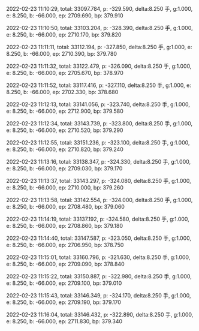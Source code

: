 2022-02-23 11:10:29, total: 33097.784, p: -329.590, delta:8.250 手, g:1.000, e: 8.250, b: -66.000, ep: 2709.690, bp: 379.910

2022-02-23 11:10:50, total: 33103.204, p: -328.390, delta:8.250 手, g:1.000, e: 8.250, b: -66.000, ep: 2710.170, bp: 379.820

2022-02-23 11:11:11, total: 33112.194, p: -327.850, delta:8.250 手, g:1.000, e: 8.250, b: -66.000, ep: 2710.390, bp: 379.780

2022-02-23 11:11:32, total: 33122.479, p: -326.090, delta:8.250 手, g:1.000, e: 8.250, b: -66.000, ep: 2705.670, bp: 378.970

2022-02-23 11:11:52, total: 33117.416, p: -327.110, delta:8.250 手, g:1.000, e: 8.250, b: -66.000, ep: 2702.330, bp: 378.680

2022-02-23 11:12:13, total: 33141.056, p: -323.740, delta:8.250 手, g:1.000, e: 8.250, b: -66.000, ep: 2712.900, bp: 379.580

2022-02-23 11:12:34, total: 33143.739, p: -323.800, delta:8.250 手, g:1.000, e: 8.250, b: -66.000, ep: 2710.520, bp: 379.290

2022-02-23 11:12:55, total: 33151.236, p: -323.100, delta:8.250 手, g:1.000, e: 8.250, b: -66.000, ep: 2710.820, bp: 379.240

2022-02-23 11:13:16, total: 33138.347, p: -324.330, delta:8.250 手, g:1.000, e: 8.250, b: -66.000, ep: 2709.030, bp: 379.170

2022-02-23 11:13:37, total: 33143.297, p: -324.080, delta:8.250 手, g:1.000, e: 8.250, b: -66.000, ep: 2710.000, bp: 379.260

2022-02-23 11:13:58, total: 33142.554, p: -324.000, delta:8.250 手, g:1.000, e: 8.250, b: -66.000, ep: 2708.480, bp: 379.060

2022-02-23 11:14:19, total: 33137.192, p: -324.580, delta:8.250 手, g:1.000, e: 8.250, b: -66.000, ep: 2708.860, bp: 379.180

2022-02-23 11:14:40, total: 33147.587, p: -323.050, delta:8.250 手, g:1.000, e: 8.250, b: -66.000, ep: 2706.950, bp: 378.750

2022-02-23 11:15:01, total: 33160.796, p: -321.630, delta:8.250 手, g:1.000, e: 8.250, b: -66.000, ep: 2709.090, bp: 378.840

2022-02-23 11:15:22, total: 33150.887, p: -322.980, delta:8.250 手, g:1.000, e: 8.250, b: -66.000, ep: 2709.100, bp: 379.010

2022-02-23 11:15:43, total: 33146.349, p: -324.170, delta:8.250 手, g:1.000, e: 8.250, b: -66.000, ep: 2709.190, bp: 379.170

2022-02-23 11:16:04, total: 33146.432, p: -322.890, delta:8.250 手, g:1.000, e: 8.250, b: -66.000, ep: 2711.830, bp: 379.340